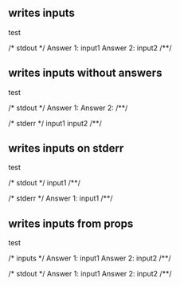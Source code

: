 ## writes inputs
test

/* stdout */
Answer 1: input1
Answer 2: input2
/**/

## writes inputs without answers
test

/* stdout */
Answer 1: Answer 2:
/**/

/* stderr */
input1
input2
/**/

## writes inputs on stderr
test

/* stdout */
input1
/**/

/* stderr */
Answer 1: input1
/**/

## writes inputs from props
test

/* inputs */
Answer 1: input1
Answer 2: input2
/**/

/* stdout */
Answer 1: input1
Answer 2: input2
/**/